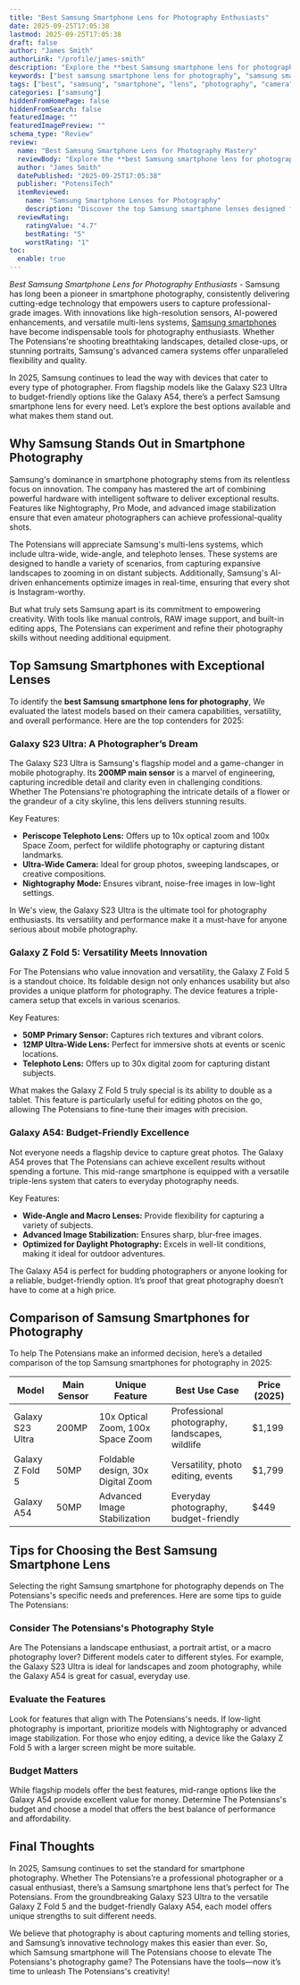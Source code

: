 ```yaml
---
title: "Best Samsung Smartphone Lens for Photography Enthusiasts"
date: 2025-09-25T17:05:38
lastmod: 2025-09-25T17:05:38
draft: false
author: "James Smith"
authorLink: "/profile/james-smith"
description: "Explore the **best Samsung smartphone lens for photography** to capture breathtaking images. Learn about top models, features, and tips for achieving professional-quality photos."
keywords: ["best samsung smartphone lens for photography", "samsung smartphone photography lens", "top samsung lenses for photography"]
tags: ["best", "samsung", "smartphone", "lens", "photography", "camera"]
categories: ["samsung"]
hiddenFromHomePage: false
hiddenFromSearch: false
featuredImage: ""
featuredImagePreview: ""
schema_type: "Review"
review:
  name: "Best Samsung Smartphone Lens for Photography Mastery"
  reviewBody: "Explore the **best Samsung smartphone lens for photography** to capture breathtaking images. Learn about top models, features, and tips for achieving professional-quality photos."
  author: "James Smith"
  datePublished: "2025-09-25T17:05:38"
  publisher: "PotensiTech"
  itemReviewed:
    name: "Samsung Smartphone Lenses for Photography"
    description: "Discover the top Samsung smartphone lenses designed for photography enthusiasts, offering advanced features like high-resolution sensors, optical zoom, and low-light optimization."
  reviewRating:
    ratingValue: "4.7"
    bestRating: "5"
    worstRating: "1"
toc:
  enable: true
---
```


*Best Samsung Smartphone Lens for Photography Enthusiasts* - Samsung has long been a pioneer in smartphone photography, consistently delivering cutting-edge technology that empowers users to capture professional-grade images. With innovations like high-resolution sensors, AI-powered enhancements, and versatile multi-lens systems, [Samsung smartphones](/samsung/top-samsung-smartphones-for-budget-buyers) have become indispensable tools for photography enthusiasts. Whether The Potensians're shooting breathtaking landscapes, detailed close-ups, or stunning portraits, Samsung's advanced camera systems offer unparalleled flexibility and quality. 

In 2025, Samsung continues to lead the way with devices that cater to every type of photographer. From flagship models like the Galaxy S23 Ultra to budget-friendly options like the Galaxy A54, there’s a perfect Samsung smartphone lens for every need. Let’s explore the best options available and what makes them stand out.

## Why Samsung Stands Out in Smartphone Photography

Samsung's dominance in smartphone photography stems from its relentless focus on innovation. The company has mastered the art of combining powerful hardware with intelligent software to deliver exceptional results. Features like Nightography, Pro Mode, and advanced image stabilization ensure that even amateur photographers can achieve professional-quality shots.

The Potensians will appreciate Samsung's multi-lens systems, which include ultra-wide, wide-angle, and telephoto lenses. These systems are designed to handle a variety of scenarios, from capturing expansive landscapes to zooming in on distant subjects. Additionally, Samsung's AI-driven enhancements optimize images in real-time, ensuring that every shot is Instagram-worthy.

But what truly sets Samsung apart is its commitment to empowering creativity. With tools like manual controls, RAW image support, and built-in editing apps, The Potensians can experiment and refine their photography skills without needing additional equipment. 

## Top Samsung Smartphones with Exceptional Lenses

To identify the **best Samsung smartphone lens for photography**, We evaluated the latest models based on their camera capabilities, versatility, and overall performance. Here are the top contenders for 2025:

### Galaxy S23 Ultra: A Photographer’s Dream

The Galaxy S23 Ultra is Samsung's flagship model and a game-changer in mobile photography. Its __200MP main sensor__ is a marvel of engineering, capturing incredible detail and clarity even in challenging conditions. Whether The Potensians're photographing the intricate details of a flower or the grandeur of a city skyline, this lens delivers stunning results.

Key Features:
- **Periscope Telephoto Lens:** Offers up to 10x optical zoom and 100x Space Zoom, perfect for wildlife photography or capturing distant landmarks.
- **Ultra-Wide Camera:** Ideal for group photos, sweeping landscapes, or creative compositions.
- **Nightography Mode:** Ensures vibrant, noise-free images in low-light settings.

In We's view, the Galaxy S23 Ultra is the ultimate tool for photography enthusiasts. Its versatility and performance make it a must-have for anyone serious about mobile photography.

### Galaxy Z Fold 5: Versatility Meets Innovation

For The Potensians who value innovation and versatility, the Galaxy Z Fold 5 is a standout choice. Its foldable design not only enhances usability but also provides a unique platform for photography. The device features a triple-camera setup that excels in various scenarios.

Key Features:
- __50MP Primary Sensor:__ Captures rich textures and vibrant colors.
- **12MP Ultra-Wide Lens:** Perfect for immersive shots at events or scenic locations.
- **Telephoto Lens:** Offers up to 30x digital zoom for capturing distant subjects.

What makes the Galaxy Z Fold 5 truly special is its ability to double as a tablet. This feature is particularly useful for editing photos on the go, allowing The Potensians to fine-tune their images with precision.

### Galaxy A54: Budget-Friendly Excellence

Not everyone needs a flagship device to capture great photos. The Galaxy A54 proves that The Potensians can achieve excellent results without spending a fortune. This mid-range smartphone is equipped with a versatile triple-lens system that caters to everyday photography needs.

Key Features:
- **Wide-Angle and Macro Lenses:** Provide flexibility for capturing a variety of subjects.
- **Advanced Image Stabilization:** Ensures sharp, blur-free images.
- **Optimized for Daylight Photography:** Excels in well-lit conditions, making it ideal for outdoor adventures.

The Galaxy A54 is perfect for budding photographers or anyone looking for a reliable, budget-friendly option. It’s proof that great photography doesn’t have to come at a high price.

## Comparison of Samsung Smartphones for Photography

To help The Potensians make an informed decision, here’s a detailed comparison of the top Samsung smartphones for photography in 2025:

<div class="table-responsive">
<table class="html-table">
<thead>
<tr>
<th>Model</th>
<th>Main Sensor</th>
<th>Unique Feature</th>
<th>Best Use Case</th>
<th>Price (2025)</th>
</tr>
</thead>
<tbody>
<tr>
<td>Galaxy S23 Ultra</td>
<td>200MP</td>
<td>10x Optical Zoom, 100x Space Zoom</td>
<td>Professional photography, landscapes, wildlife</td>
<td>$1,199</td>
</tr>
<tr>
<td>Galaxy Z Fold 5</td>
<td>50MP</td>
<td>Foldable design, 30x Digital Zoom</td>
<td>Versatility, photo editing, events</td>
<td>$1,799</td>
</tr>
<tr>
<td>Galaxy A54</td>
<td>50MP</td>
<td>Advanced Image Stabilization</td>
<td>Everyday photography, budget-friendly</td>
<td>$449</td>
</tr>
</tbody>
</table>
</div>

## Tips for Choosing the Best Samsung Smartphone Lens

Selecting the right Samsung smartphone for photography depends on The Potensians's specific needs and preferences. Here are some tips to guide The Potensians:

### Consider The Potensians's Photography Style

Are The Potensians a landscape enthusiast, a portrait artist, or a macro photography lover? Different models cater to different styles. For example, the Galaxy S23 Ultra is ideal for landscapes and zoom photography, while the Galaxy A54 is great for casual, everyday use.

### Evaluate the Features

Look for features that align with The Potensians's needs. If low-light photography is important, prioritize models with Nightography or advanced image stabilization. For those who enjoy editing, a device like the Galaxy Z Fold 5 with a larger screen might be more suitable.

### Budget Matters

While flagship models offer the best features, mid-range options like the Galaxy A54 provide excellent value for money. Determine The Potensians's budget and choose a model that offers the best balance of performance and affordability.

## Final Thoughts

In 2025, Samsung continues to set the standard for smartphone photography. Whether The Potensians’re a professional photographer or a casual enthusiast, there’s a Samsung smartphone lens that’s perfect for The Potensians. From the groundbreaking Galaxy S23 Ultra to the versatile Galaxy Z Fold 5 and the budget-friendly Galaxy A54, each model offers unique strengths to suit different needs.

We believe that photography is about capturing moments and telling stories, and Samsung’s innovative technology makes this easier than ever. So, which Samsung smartphone will The Potensians choose to elevate The Potensians's photography game? The Potensians have the tools—now it’s time to unleash The Potensians's creativity!
